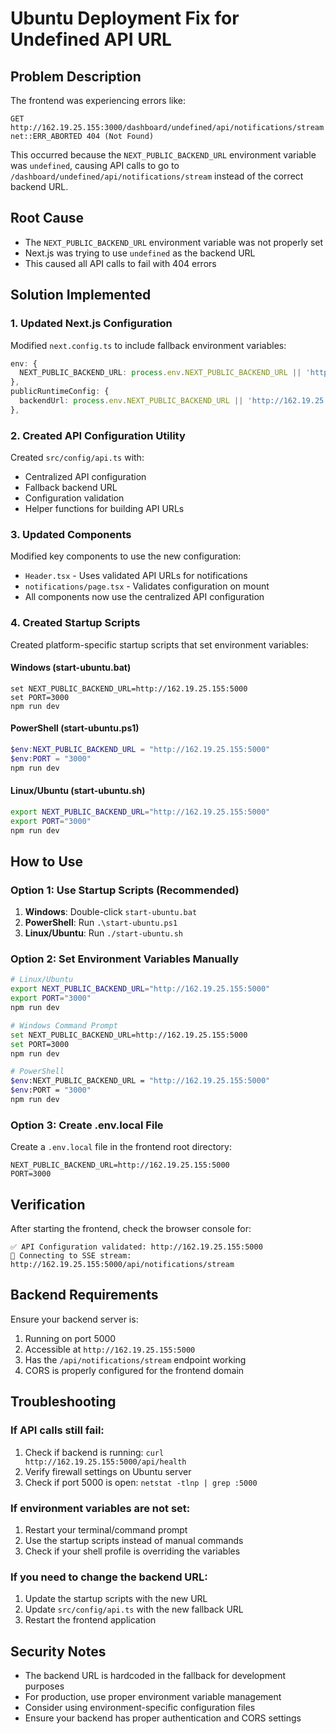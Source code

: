 # Ubuntu Deployment Fix for Undefined API URL

## Problem Description
The frontend was experiencing errors like:
```
GET http://162.19.25.155:3000/dashboard/undefined/api/notifications/stream net::ERR_ABORTED 404 (Not Found)
```

This occurred because the `NEXT_PUBLIC_BACKEND_URL` environment variable was `undefined`, causing API calls to go to `/dashboard/undefined/api/notifications/stream` instead of the correct backend URL.

## Root Cause
- The `NEXT_PUBLIC_BACKEND_URL` environment variable was not properly set
- Next.js was trying to use `undefined` as the backend URL
- This caused all API calls to fail with 404 errors

## Solution Implemented

### 1. Updated Next.js Configuration
Modified `next.config.ts` to include fallback environment variables:
```typescript
env: {
  NEXT_PUBLIC_BACKEND_URL: process.env.NEXT_PUBLIC_BACKEND_URL || 'http://162.19.25.155:5000',
},
publicRuntimeConfig: {
  backendUrl: process.env.NEXT_PUBLIC_BACKEND_URL || 'http://162.19.25.155:5000',
},
```

### 2. Created API Configuration Utility
Created `src/config/api.ts` with:
- Centralized API configuration
- Fallback backend URL
- Configuration validation
- Helper functions for building API URLs

### 3. Updated Components
Modified key components to use the new configuration:
- `Header.tsx` - Uses validated API URLs for notifications
- `notifications/page.tsx` - Validates configuration on mount
- All components now use the centralized API configuration

### 4. Created Startup Scripts
Created platform-specific startup scripts that set environment variables:

#### Windows (start-ubuntu.bat)
```batch
set NEXT_PUBLIC_BACKEND_URL=http://162.19.25.155:5000
set PORT=3000
npm run dev
```

#### PowerShell (start-ubuntu.ps1)
```powershell
$env:NEXT_PUBLIC_BACKEND_URL = "http://162.19.25.155:5000"
$env:PORT = "3000"
npm run dev
```

#### Linux/Ubuntu (start-ubuntu.sh)
```bash
export NEXT_PUBLIC_BACKEND_URL="http://162.19.25.155:5000"
export PORT="3000"
npm run dev
```

## How to Use

### Option 1: Use Startup Scripts (Recommended)
1. **Windows**: Double-click `start-ubuntu.bat`
2. **PowerShell**: Run `.\start-ubuntu.ps1`
3. **Linux/Ubuntu**: Run `./start-ubuntu.sh`

### Option 2: Set Environment Variables Manually
```bash
# Linux/Ubuntu
export NEXT_PUBLIC_BACKEND_URL="http://162.19.25.155:5000"
export PORT="3000"
npm run dev

# Windows Command Prompt
set NEXT_PUBLIC_BACKEND_URL=http://162.19.25.155:5000
set PORT=3000
npm run dev

# PowerShell
$env:NEXT_PUBLIC_BACKEND_URL = "http://162.19.25.155:5000"
$env:PORT = "3000"
npm run dev
```

### Option 3: Create .env.local File
Create a `.env.local` file in the frontend root directory:
```env
NEXT_PUBLIC_BACKEND_URL=http://162.19.25.155:5000
PORT=3000
```

## Verification
After starting the frontend, check the browser console for:
```
✅ API Configuration validated: http://162.19.25.155:5000
🔌 Connecting to SSE stream: http://162.19.25.155:5000/api/notifications/stream
```

## Backend Requirements
Ensure your backend server is:
1. Running on port 5000
2. Accessible at `http://162.19.25.155:5000`
3. Has the `/api/notifications/stream` endpoint working
4. CORS is properly configured for the frontend domain

## Troubleshooting

### If API calls still fail:
1. Check if backend is running: `curl http://162.19.25.155:5000/api/health`
2. Verify firewall settings on Ubuntu server
3. Check if port 5000 is open: `netstat -tlnp | grep :5000`

### If environment variables are not set:
1. Restart your terminal/command prompt
2. Use the startup scripts instead of manual commands
3. Check if your shell profile is overriding the variables

### If you need to change the backend URL:
1. Update the startup scripts with the new URL
2. Update `src/config/api.ts` with the new fallback URL
3. Restart the frontend application

## Security Notes
- The backend URL is hardcoded in the fallback for development purposes
- For production, use proper environment variable management
- Consider using environment-specific configuration files
- Ensure your backend has proper authentication and CORS settings
